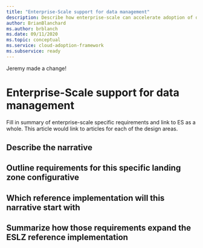 ```yaml
---
title: "Enterprise-Scale support for data management"
description: Describe how enterprise-scale can accelerate adoption of data management
author: BrianBlanchard
ms.author: brblanch
ms.date: 09/11/2020
ms.topic: conceptual
ms.service: cloud-adoption-framework
ms.subservice: ready
---
```


Jeremy made a change!

# Enterprise-Scale support for data management
  
  Fill in summary of enterprise-scale specific requirements and link to ES as a whole.
  This article would link to articles for each of the design areas.

## Describe the narrative

## Outline requirements for this specific landing zone configurative

## Which reference implementation will this narrative start with

## Summarize how those requirements expand the ESLZ reference implementation

